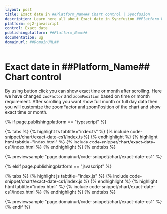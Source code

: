 ```yaml
---
layout: post
title: Exact date in ##Platform_Name## Chart control | Syncfusion
description: Learn here all about Exact date in Syncfusion ##Platform_Name## Chart control of Syncfusion Essential JS 2 and more.
platform: ej2-javascript
control: Exact date 
publishingplatform: ##Platform_Name##
documentation: ug
domainurl: ##DomainURL##
---
```


# Exact date in ##Platform_Name## Chart control

By using button click you can show exact time or month after scrolling. Here we have changed `zooFactor` and `zoomPosition` based on time or month requirement. After scrolling you want show full month or full day data then you will customize the zoomFactor and zoomPosition of the chart and show exact time or month.

{% if page.publishingplatform == "typescript" %}

 {% tabs %}
{% highlight ts tabtitle="index.ts" %}
{% include code-snippet/chart/exact-date-cs1/index.ts %}
{% endhighlight %}
{% highlight html tabtitle="index.html" %}
{% include code-snippet/chart/exact-date-cs1/index.html %}
{% endhighlight %}
{% endtabs %}
        
{% previewsample "page.domainurl/code-snippet/chart/exact-date-cs1" %}

{% elsif page.publishingplatform == "javascript" %}

{% tabs %}
{% highlight js tabtitle="index.js" %}
{% include code-snippet/chart/exact-date-cs1/index.js %}
{% endhighlight %}
{% highlight html tabtitle="index.html" %}
{% include code-snippet/chart/exact-date-cs1/index.html %}
{% endhighlight %}
{% endtabs %}

{% previewsample "page.domainurl/code-snippet/chart/exact-date-cs1" %}
{% endif %}